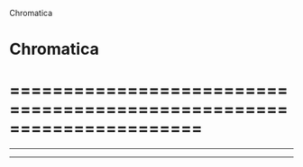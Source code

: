 Chromatica

# Chromatica

======================================================================
======================================================================

---

___

